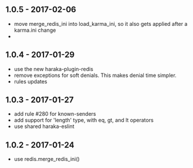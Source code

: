 
## 1.0.5 - 2017-02-06

- move merge_redis_ini into load_karma_ini, so it also gets applied
  after a karma.ini change 
- 


## 1.0.4 - 2017-01-29

- use the new haraka-plugin-redis
- remove exceptions for soft denials. This makes denial time simpler.
- rules updates


## 1.0.3 - 2017-01-27

- add rule #280 for known-senders
- add support for 'length' type, with eq, gt, and lt operators
- use shared haraka-eslint


## 1.0.2 - 2017-01-24

- use redis.merge_redis_ini()
